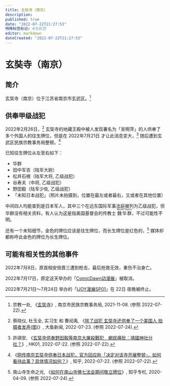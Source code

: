 ```yaml
---
title: 玄奘寺（南京）
description:
published: true
date: "2022-07-22T21:27:53"
特殊标签标记: #无标签
editor: markdown
dateCreated: "2022-07-22T21:27:53"
---
```


# 玄奘寺（南京）

## 简介

玄奘寺（南京）位于江苏省南京市玄武区。[^t20180927_1198625]

[^t20180927_1198625]: 宗教一处, 《[玄奘寺](https://web.archive.org/web/20220722133025/http://mzzjj.nanjing.gov.cn/mzzj/njzjgk/njfj/201809/t20180927_1198625.html)》, 南京市民族宗教事务局, 2021-11-08. (参照 2022-07-22).

## 供奉甲级战犯

2022年2月26日，[^220197] 玄奘寺的地藏王殿中被人发现署名为「吴啊萍」的人供奉了多个外国人的往生牌位，但是在 2022年7月21日 才让此消息变大，[^795222] 随后遭到玄武区民族宗教事务局整顿。[^544667855]

[^220197]: 蔡晓仪, 杜玉全, 实习生 和 曹闳禹, 《[除了战犯 玄奘寺还供奉了一个美国人 拍摄者发声(图)](https://web.archive.org/web/20220724020442/http://dayu.ca/news/220197/)》, 大鱼新闻, 2022-07-23. (参照 2022-07-24).

[^795222]: 許祺安, 《[玄奘寺供奉野田毅等南京大屠殺戰犯　網民痛批：靖國神社分社？](https://web.archive.org/web/20220722075318/https://www.hk01.com/即時中國/795222/玄奘寺供奉野田毅等南京大屠殺戰犯-網民痛批-靖國神社分社)》, HK01, 2022-07-22. (参照 2022-07-22).

[^544667855]: 《[网传南京玄奘寺供奉日本战犯，官方回应称「决定对该寺开展整顿」，如何看待此事？具体情况如何？](https://web.archive.org/web/20220722053312/https://www.zhihu.com/question/544667855)》, 知乎, 2022-07-22. (参照 2022-07-22).

已知往生牌位从左至右如下：

+   华群
+   田中军吉（陆军大尉）
+   松井石根（陆军大将, 乙级战犯）
+   谷寿夫（中将, 乙级战犯）
+   野田毅（陆军少佐, 乙级战犯）
+   「未知日本战犯」（照片未拍摄到，位置在最左或者最右，又或者在其他位置）

中间四人均能查到是日本军人，其中三个在远东国际军事法庭被列为乙级战犯，但华群没有相关资料，有人认为这是指美国基督会的传教士 <ruby>魏华群<rp>(</rp><rt>Minnie Vautrin</rt><rp>)</rp></ruby>，不过可能性不明。

还有一个未知细节，金色的牌位应该是往生牌位，而长生牌位是红色的，[^128018909] 媒体却都称呼此金色的牌位为长生牌位。

[^128018909]: 南山寺生命之光, 《[如何在南山寺佛七法会期间敬立牌位](https://web.archive.org/web/20220724093022/https://zhuanlan.zhihu.com/p/128018909)》, 知乎专栏, 2020-04-09. (参照 2022-07-24).

## 可能有相关性的其他事件

2022年7月8日，原首相安倍晋三遭到枪击，最后抢救无效，重伤不治身亡。

2022年7月17日，原定这天举办的「[ComicDawn动漫展][]」被取消。

[ComicDawn动漫展]: /activities/ComicDawn动漫展.md

2022年7月21日～7月24日 举办的「[IJOY漫展SP01][]」在 22日 夜晚被终止。

[IJOY漫展SP01]: /activities/IJOY漫展.md#第八届
